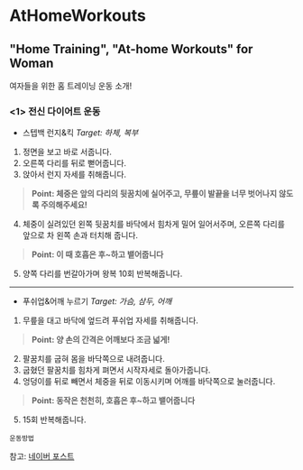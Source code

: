 # AtHomeWorkouts
## "Home Training", "At-home Workouts" for Woman
여자들을 위한 홈 트레이닝 운동 소개!

### **<1> 전신 다이어트 운동**
- 스텝백 런지&킥
_Target: 하체, 복부_
1) 정면을 보고 바로 서줍니다.
2) 오른쪽 다리를 뒤로 뻗어줍니다.
3) 앉아서 런지 자세를 취해줍니다.
>**Point: 체중은 앞의 다리의 뒷꿈치에 실어주고, 무릎이 발끝을 너무 벗어나지 않도록 주의해주세요!**
4) 체중이 실려있던 왼쪽 뒷꿈치를 바닥에서 힘차게 밀어 일어서주며, 오른쪽 다리를 앞으로 차 왼쪽 손과 터치해 줍니다.
>**Point: 이 때 호흡은 후~하고 뱉어줍니다**
5) 양쪽 다리를 번갈아가며 왕복 10회 반복해줍니다.
---
- 푸쉬업&어깨 누르기
_Target: 가슴, 삼두, 어깨_
1) 무릎을 대고 바닥에 엎드려 푸쉬업 자세를 취해줍니다.
>**Point: 양 손의 간격은 어깨보다 조금 넓게!**
2) 팔꿈치를 굽혀 몸을 바닥쪽으로 내려줍니다.
3) 굽혔던 팔꿈치를 힘차게 펴면서 시작자세로 돌아가줍니다.
4) 엉덩이를 뒤로 빼면서 체중을 뒤로 이동시키며 어깨를 바닥쪽으로 눌러줍니다.
>**Point: 동작은 천천히, 호흡은 후~하고 뱉어줍니다**
5) 15회 반복해줍니다.
~~~~
운동방법
~~~~

참고: [네이버 포스트](http://naver.me/55B2a4zl)
